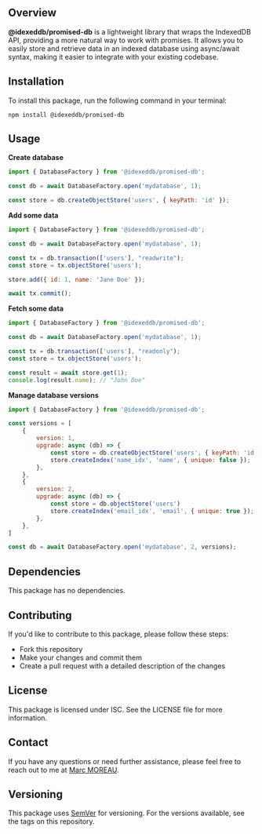 **Overview**
----------

**@idexeddb/promised-db** is a lightweight library that wraps the IndexedDB API, providing a more natural way to work with promises. It allows you to easily store and retrieve data in an indexed database using async/await syntax, making it easier to integrate with your existing codebase.

**Installation**
--------------

To install this package, run the following command in your terminal:

```
npm install @idexeddb/promised-db
```

**Usage**
---------

**Create database**
```javascript
import { DatabaseFactory } from '@idexeddb/promised-db';

const db = await DatabaseFactory.open('mydatabase', 1);

const store = db.createObjectStore('users', { keyPath: 'id' });
```

**Add some data**
```javascript
import { DatabaseFactory } from '@idexeddb/promised-db';

const db = await DatabaseFactory.open('mydatabase', 1);

const tx = db.transaction(['users'], "readwrite");
const store = tx.objectStore('users');

store.add({ id: 1, name: 'Jane Doe' });

await tx.commit();
```

**Fetch some data**
```javascript
import { DatabaseFactory } from '@idexeddb/promised-db';

const db = await DatabaseFactory.open('mydatabase', 1);

const tx = db.transaction(['users'], "readonly");
const store = tx.objectStore('users');

const result = await store.get(1);
console.log(result.name); // "John Doe"
```

**Manage database versions**
```javascript
import { DatabaseFactory } from '@idexeddb/promised-db';

const versions = [
    {
        version: 1,
        upgrade: async (db) => {
            const store = db.createObjectStore('users', { keyPath: 'id' });
            store.createIndex('name_idx', 'name', { unique: false });
        },
    },
    {
        version: 2,
        upgrade: async (db) => {
            const store = db.objectStore('users')
            store.createIndex('email_idx', 'email', { unique: true });
        },
    },
]

const db = await DatabaseFactory.open('mydatabase', 2, versions);
```

**Dependencies**
-------------

This package has no dependencies.

**Contributing**
------------

If you'd like to contribute to this package, please follow these steps:

* Fork this repository
* Make your changes and commit them
* Create a pull request with a detailed description of the changes

**License**
---------

This package is licensed under ISC. See the LICENSE file for more information.

**Contact**
----------

If you have any questions or need further assistance, please feel free to reach out to me at [Marc MOREAU](mailto:moreau.marc.web@gmail.com).

**Versioning**
------------

This package uses [SemVer](https://semver.org/) for versioning. For the versions available, see the tags on this repository.
